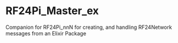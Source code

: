 # RF24Pi_Master_ex
Companion for RF24Pi_nnN for creating, and handling RF24Network messages from an Elixir Package

